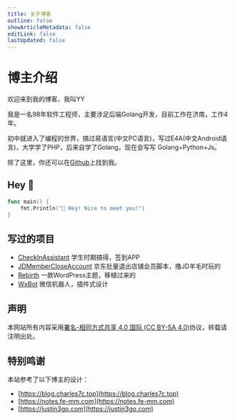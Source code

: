 ```yaml
---
title: 关于博客
outline: false
showArticleMetadata: false
editLink: false
lastUpdated: false
---
```


# 博主介绍

欢迎来到我的博客，我叫YY <sup><Badge type="tip" text="yqchilde" class="small"/></sup>

我是一名98年软件工程师，主要涉足后端Golang开发，目前工作在济南，工作4年。

初中就进入了编程的世界，搞过易语言(中文PC语言)，写过E4A(中文Android语言)，大学学了PHP，后来自学了Golang，现在会写写 Golang+Python+Js。

除了这里，你还可以在[Github](https://github.com/yqchilde)上找到我。

## Hey 👋

```go
func main() {
    fmt.Println("👋 Hey! Nice to meet you!")
}
```

## 写过的项目

* [CheckInAssistant](https://github.com/yqchilde/CheckInAssistant) 学生时期搞得，签到APP <Badge type="tip" text="Golang + UniAPP" />
* [JDMemberCloseAccount](https://github.com/yqchilde/JDMemberCloseAccount) 京东批量退出店铺会员脚本，撸JD羊毛时玩的 <Badge type="tip" text="Python" />
* [Rebirth](https://github.com/yqchilde/rebirth) 一款WordPress主题，移植过来的 <Badge type="tip" text="PHP" />
* [WxBot](https://github.com/yqchilde/wxbot) 微信机器人，插件式设计 <Badge type="tip" text="Golang" />

## 声明

本网站所有内容采用[署名-相同方式共享 4.0 国际 (CC BY-SA 4.0)](https://creativecommons.org/licenses/by/4.0/legalcode.zh-hans)协议，转载请注明出处。

## 特别鸣谢

本站参考了以下博主的设计：

* [https://blog.charles7c.top](https://blog.charles7c.top)
* [https://notes.fe-mm.com](https://notes.fe-mm.com)
* [https://justin3go.com](https://justin3go.com)